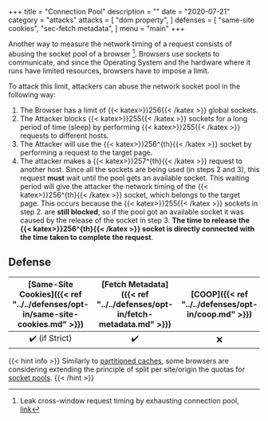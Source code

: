 +++
title = "Connection Pool"
description = ""
date = "2020-07-21"
category = "attacks"
attacks = [
    "dom property",
]
defenses = [
    "same-site cookies",
    "sec-fetch metadata",
]
menu = "main"
+++

Another way to measure the network timing of a request consists of abusing the socket pool of a browser [^1]. Browsers use sockets to communicate, and since the Operating System and the hardware where it runs have limited resources, browsers have to impose a limit.

To attack this limit, attackers can abuse the network socket pool in the following way:
1. The Browser has a limit of {{< katex>}}256{{< /katex >}} global sockets.
2. The Attacker blocks {{< katex>}}255{{< /katex >}} sockets for a long period of time (sleep) by performing {{< katex>}}255{{< /katex >}} requests to different hosts.
3. The Attacker will use the {{< katex>}}256^{th}{{< /katex >}} socket by performing a request to the target page.
4. The attacker makes a {{< katex>}}257^{th}{{< /katex >}} request to another host. Since all the sockets are being used (in steps 2 and 3), this request **must** wait until the pool gets an available socket. This waiting period will give the attacker the network timing of the {{< katex>}}256^{th}{{< /katex >}} socket, which belongs to the target page. This occurs because the {{< katex>}}255{{< /katex >}} sockets in step 2. are **still blocked**, so if the pool got an available socket it was caused by the release of the socket in step 3. **The time to release the {{< katex>}}256^{th}{{< /katex >}} socket is directly connected with the time taken to complete the request**.


## Defense

| [Same-Site Cookies]({{< ref "../../defenses/opt-in/same-site-cookies.md" >}})  | [Fetch Metadata]({{< ref "../../defenses/opt-in/fetch-metadata.md" >}})  | [COOP]({{< ref "../../defenses/opt-in/coop.md" >}})  |  [Framing Protections]({{< ref "../../defenses/opt-in/xfo.md" >}}) |
|:------------------:|:---------------:|:-----:|:--------------------:|
|     ✔️ (if Strict)         |      ✔️         |  ❌   |          ❌         |


{{< hint info >}}
Similarly to [partitioned caches](https://TODO), some browsers are considering extending the principle of split per site/origin the quotas for [socket pools](https://bugzilla.mozilla.org/show_bug.cgi?id=1572544).
{{< /hint >}}

[^1]: Leak cross-window request timing by exhausting connection pool, [link](https://bugs.chromium.org/p/chromium/issues/detail?id=843157)
